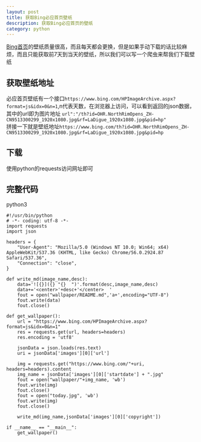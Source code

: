 ```yaml
---
layout: post
title: 获取Bing必应首页壁纸
description: 获取Bing必应首页的壁纸
category: python
---
```

[Bing首页](https://www.bing.com)的壁纸质量很高，而且每天都会更换，但是如果手动下载的话比较麻烦，而且只能获取前7天到当天的壁纸，所以我们可以写一个爬虫来帮我们下载壁纸  <!-- more -->
## 获取壁纸地址  
必应首页壁纸有一个接口`https://www.bing.com/HPImageArchive.aspx?format=js&idx=0&n=1`,n代表天数，在浏览器上访问，可以看到返回的json数据，其中的url即为图片地址
`url":"/th?id=OHR.NorthRimOpens_ZH-CN9513300299_1920x1080.jpg&rf=LaDigue_1920x1080.jpg&pid=hp"`  
拼接一下就是壁纸地址`https://www.bing.com/th?id=OHR.NorthRimOpens_ZH-CN9513300299_1920x1080.jpg&rf=LaDigue_1920x1080.jpg&pid=hp`  
## 下载  
使用python的requests访问网址即可  
## 完整代码  
python3
```
#!/usr/bin/python
# -*- coding: utf-8 -*-
import requests
import json

headers = {
    "User-Agent": "Mozilla/5.0 (Windows NT 10.0; Win64; x64) AppleWebKit/537.36 (KHTML, like Gecko) Chrome/56.0.2924.87 Safari/537.36",
    "Connection": "close",
}

def write_md(image_name,desc):
    data='![{}]({} "{}  ")'.format(desc,image_name,desc)
    data+='<center>'+desc+'</center>  '
    fout = open("wallpaper/README.md",'a+',encoding="UTF-8")
    fout.write(data)
    fout.close()

def get_wallpaper():
    url = "https://www.bing.com/HPImageArchive.aspx?format=js&idx=0&n=1"
    res = requests.get(url, headers=headers)
    res.encoding = 'utf8'

    jsonData = json.loads(res.text)
    uri = jsonData['images'][0]['url']

    img = requests.get("https://www.bing.com/"+uri, headers=headers).content
    img_name = jsonData['images'][0]['startdate'] + ".jpg"
    fout = open("wallpaper/"+img_name, 'wb')
    fout.write(img)
    fout.close()
    fout = open("today.jpg", 'wb')
    fout.write(img)
    fout.close()

    write_md(img_name,jsonData['images'][0]['copyright'])

if __name__ == "__main__":
    get_wallpaper()

```  

